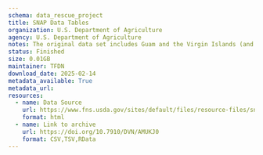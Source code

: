 ```yaml
---
schema: data_rescue_project 
title: SNAP Data Tables
organization: U.S. Department of Agriculture
agency: U.S. Department of Agriculture
notes: The original data set includes Guam and the Virgin Islands (and other island territories that do not participate in SNAP and only have missing data here), but my version of the data set does not include the island territories. I plan to add Guam and the Virgin Islands soon.
status: Finished
size: 0.01GB
maintainer: TFDN
download_date: 2025-02-14
metadata_available: True
metadata_url: 
resources:
  - name: Data Source
    url: https://www.fns.usda.gov/sites/default/files/resource-files/snap-zip-fy69tocurrent-2.zip
    format: html
  - name: Link to archive
    url: https://doi.org/10.7910/DVN/AMUKJ0
    format: CSV,TSV,RData
---
```

